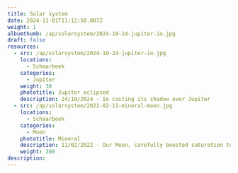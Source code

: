 ```yaml
---
title: Solar system
date: 2024-11-01T11:12:50.007Z
weight: 1
albumthumb: /ap/solarsystem/2024-10-24-jupiter-io.jpg
draft: false
resources:
  - src: /ap/solarsystem/2024-10-24-jupiter-io.jpg
    locations:
      - Schaarbeek
    categories:
      - Jupiter
    weight: 30
    phototitle: Jupiter eclipsed
    description: 24/10/2024 - Io casting its shadow over Jupiter 
  - src: /ap/solarsystem/2022-02-11-mineral-moon.jpg
    locations:
      - Schaarbeek
    categories:
      - Moon
    phototitle: Mineral
    description: 11/02/2022 - Our Moon, carefully boosted saturation to reveal its mineral properties.
    weight: 300
description: 
---
```

